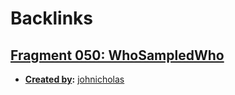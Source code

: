 
# Backlinks
## [Fragment 050: WhoSampledWho](<Fragment 050: WhoSampledWho.md>)
- **[Created by](<Created by.md>):** [johnicholas](<johnicholas.md>)

